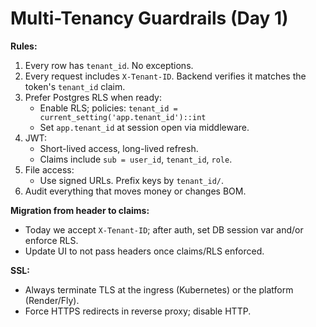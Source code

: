 # Multi-Tenancy Guardrails (Day 1)

**Rules:**
1) Every row has `tenant_id`. No exceptions.
2) Every request includes `X-Tenant-ID`. Backend verifies it matches the token's `tenant_id` claim.
3) Prefer Postgres RLS when ready:
   - Enable RLS; policies: `tenant_id = current_setting('app.tenant_id')::int`
   - Set `app.tenant_id` at session open via middleware.
4) JWT:
   - Short-lived access, long-lived refresh.
   - Claims include `sub = user_id`, `tenant_id`, `role`.
5) File access:
   - Use signed URLs. Prefix keys by `tenant_id/`.
6) Audit everything that moves money or changes BOM.

**Migration from header to claims:**
- Today we accept `X-Tenant-ID`; after auth, set DB session var and/or enforce RLS.
- Update UI to not pass headers once claims/RLS enforced.

**SSL:**
- Always terminate TLS at the ingress (Kubernetes) or the platform (Render/Fly).
- Force HTTPS redirects in reverse proxy; disable HTTP.
